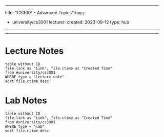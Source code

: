
---
title:  "CS3001 - Advanced Topics"
tags:
  - university/cs3001
lecturer:
created: 2023-09-12
type: hub
---
---
# Lecture Notes

```dataview
table without ID
file.link as "Link", file.ctime as "Created Time"
from #university/cs3001
WHERE type = "lecture-note"
sort file.ctime desc
```

# Lab Notes

```dataview
table without ID
file.link as "Link", file.ctime as "Created Time"
from #university/cs3001
WHERE type = "lab"
sort file.ctime desc
```